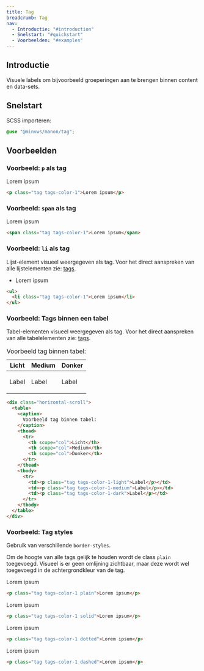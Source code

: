 ```yaml
---
title: Tag
breadcrumb: Tag
nav:
  - Introductie: "#introduction"
  - Snelstart: "#quickstart"
  - Voorbeelden: "#examples"
---
```


<h2 id="introduction">Introductie</h2>

Visuele labels om bijvoorbeeld groeperingen aan te brengen binnen content en data-sets.

<h2 id="quickstart">Snelstart</h2>

SCSS importeren:

```scss
@use "@minvws/manon/tag";
```

<h2 id="examples">Voorbeelden</h2>

### Voorbeeld: `p` als tag

<p class="tag tags-color-1">Lorem ipsum</p>

```html
<p class="tag tags-color-1">Lorem ipsum</p>
```

### Voorbeeld: `span` als tag

<span class="tag tags-color-1">Lorem ipsum</span>

```html
<span class="tag tags-color-1">Lorem ipsum</span>
```

### Voorbeeld: `li` als tag

Lijst-element visueel weergegeven als tag. Voor het direct aanspreken van alle
lijstelementen zie: [tags]({base}/components/components/tags).

<ul>
  <li class="tag tags-color-1">Lorem ipsum</li>
</ul>

```html
<ul>
  <li class="tag tags-color-1">Lorem ipsum</li>
</ul>
```

### Voorbeeld: Tags binnen een tabel

Tabel-elementen visueel weergegeven als tag. Voor het direct aanspreken van alle
tabelelementen zie: [tags]({base}/components/components/tags).

<div class="horizontal-scroll">
  <table>
    <caption>Voorbeeld tag binnen tabel:</caption>
    <thead>
      <tr>
        <th scope="col">Licht</th>
        <th scope="col">Medium</th>
        <th scope="col">Donker</th>
      </tr>
    </thead>
    <tbody>
      <tr>
        <td><p class="tag tags-color-1-light">Label</p></td>
        <td><p class="tag tags-color-1-medium">Label</p></td>
        <td><p class="tag tags-color-1-dark">Label</p></td>
      </tr>
    </tbody>
  </table>
</div>

```html
<div class="horizontal-scroll">
  <table>
    <caption>
      Voorbeeld tag binnen tabel:
    </caption>
    <thead>
      <tr>
        <th scope="col">Licht</th>
        <th scope="col">Medium</th>
        <th scope="col">Donker</th>
      </tr>
    </thead>
    <tbody>
      <tr>
        <td><p class="tag tags-color-1-light">Label</p></td>
        <td><p class="tag tags-color-1-medium">Label</p></td>
        <td><p class="tag tags-color-1-dark">Label</p></td>
      </tr>
    </tbody>
  </table>
</div>
```

### Voorbeeld: Tag styles

Gebruik van verschillende `border-styles`.

Om de hoogte van alle tags gelijk te houden wordt de class `plain` toegevoegd.
Visueel is er geen omlijning zichtbaar, maar deze wordt wel toegevoegd in de
achtergrondkleur van de tag.

<p class="tag tags-color-1 plain">Lorem ipsum</p>

```html
<p class="tag tags-color-1 plain">Lorem ipsum</p>
```

<p class="tag tags-color-1 solid">Lorem ipsum</p>

```html
<p class="tag tags-color-1 solid">Lorem ipsum</p>
```

<p class="tag tags-color-1 dotted">Lorem ipsum</p>

```html
<p class="tag tags-color-1 dotted">Lorem ipsum</p>
```

<p class="tag tags-color-1 dashed">Lorem ipsum</p>

```html
<p class="tag tags-color-1 dashed">Lorem ipsum</p>
```
